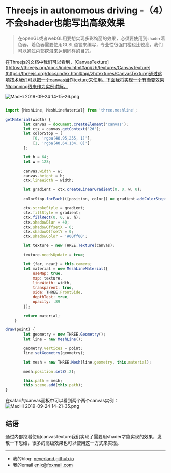 # Threejs in autonomous driving -（4）不会shader也能写出高级效果

> 在openGL或者webGL用要想实现多彩绚丽的效果，必须要使用到`shader`着色器。着色器需要使用GLSL语言来编写，专业性很强门槛也比较高。我们可以通过内部挖潜来达到同样的目的。

在Threejs的文档中我们可以看到，[CanvasTexture]([https://threejs.org/docs/index.html#api/zh/textures/CanvasTexture](https://threejs.org/docs/index.html#api/zh/textures/CanvasTexture)通过这项技术我们可以把一个canvas当作texture来使用。下面我将实现一个有渐变效果的planning线来作为实例讲解。

![MacHi 2019-09-24 14-15-26.png](https://upload-images.jianshu.io/upload_images/19468284-b9cf889906a18875.png?imageMogr2/auto-orient/strip%7CimageView2/2/w/1240)


```javascript

import {MeshLine, MeshLineMaterial} from 'three.meshline';

getMaterial(width) {
        let canvas = document.createElement('canvas');
        let ctx = canvas.getContext('2d');
        let colorStop = [
            [0, 'rgba(48,95,255, 1)'],
            [1, 'rgba(40,64,134, 0)']
        ];

        let h = 64;
        let w = 128;

        canvas.width = w;
        canvas.height = h;
        ctx.lineWidth = width;

        let gradient = ctx.createLinearGradient(0, 0, w, 0);

        colorStop.forEach(([position, color]) => gradient.addColorStop(position, color));

        ctx.strokeStyle = gradient;
        ctx.fillStyle = gradient;
        ctx.fillRect(0, 0, w, h);
        ctx.shadowBlur = 40;
        ctx.shadowOffsetX = 0;
        ctx.shadowOffsetY = 0;
        ctx.shadowColor = '#00ff00';

        let texture = new THREE.Texture(canvas);

        texture.needsUpdate = true;

        let {far, near} = this.camera;
        let material = new MeshLineMaterial({
            useMap: true,
            map: texture,
            lineWidth: width,
            transparent: true,
            side: THREE.FrontSide,
            depthTest: true,
            opacity: .89
        });

        return material;
    }

draw(point) {
        let geometry = new THREE.Geometry();
        let line = new MeshLine();

        geometry.vertices = point;
        line.setGeometry(geometry);

        let mesh = new THREE.Mesh(line.geometry, this.material);

        mesh.position.setZ(.2);

        this.path = mesh;
        this.scene.add(this.path);
}
```
在safari的canvas面板中可以看到两个两个canvas实例：
![MacHi 2019-09-24 14-21-35.png](https://upload-images.jianshu.io/upload_images/19468284-0cc4c19422b29c09.png?imageMogr2/auto-orient/strip%7CimageView2/2/w/1240)

## 结语
  通过内部挖潜使用canvasTexture我们实现了需要用shader才能实现的效果，发散一下思维，很多的高级效果也可以使用这一方式来实现。

---
- 我的blog: [neverland.github.io](https://neverland.github.io/)
- 我的email [enix@foxmail.com](enix@foxmail.com)
